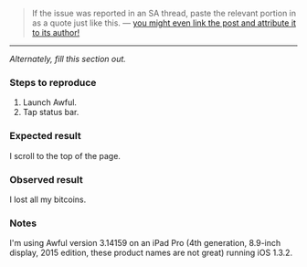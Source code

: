 > If the issue was reported in an SA thread, paste the relevant portion in as a quote just like this.
> — [you might even link the post and attribute it to its author!](https://forums.somethingawful.com/showthread.php?threadid=3510131#post408179339)

---

*Alternately, fill this section out.*

### Steps to reproduce

1. Launch Awful.
2. Tap status bar.

### Expected result

I scroll to the top of the page.

### Observed result

I lost all my bitcoins.

### Notes

I'm using Awful version 3.14159 on an iPad Pro (4th generation, 8.9-inch display, 2015 edition, these product names are not great) running iOS 1.3.2.
